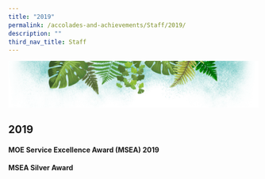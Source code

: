```yaml
---
title: "2019"
permalink: /accolades-and-achievements/Staff/2019/
description: ""
third_nav_title: Staff
---
```

![](/images/Banner.png)

2019
----

#### **MOE Service Excellence Award (MSEA) 2019**

#### MSEA Silver Award